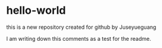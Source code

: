# hello-world
this is a new repository created for github by Juseyueguang

I am writing down this comments as a test for the readme.
